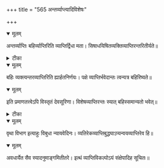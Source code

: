 +++
title = "565 अन्तर्व्याप्त्यादिविशेषः"

+++


<details open><summary>मूलम्</summary>

अन्तर्व्याप्तिः बहिर्व्याप्तिरिति व्याप्तिर्द्विधा मता। सिषाधयिषितव्यक्तिव्याप्तिरन्तरितीर्यते॥
</details>



<details><summary>टीका</summary>

प्र. त.[3-38]
</details>



<details open><summary>मूलम्</summary>

बहिः व्यक्त्यन्तरव्याप्तिरिति ह्यार्हतनिर्णयः। पक्षे व्याप्तिर्भवेदान्तः त्वन्यत्र बहिरिष्यते॥
</details>



<details open><summary>मूलम्</summary>

इति प्रमाणतत्त्वेऽपि विस्तृतं देवसूरिणा। विशेषव्याप्तिरन्तः स्यात् बहिस्समान्यतो भवेत्॥
</details>



<details><summary>टीका</summary>

न्या. म.[111]
</details>



<details open><summary>मूलम्</summary>

वृथा विभाग इत्याहुः विबुधा न्यायवेदिनः। व्यतिरेकव्याप्तिबुद्ध्याऽप्यन्वयव्याप्तिरेव हि॥
</details>



<details open><summary>मूलम्</summary>

अवधार्येत सैव स्यादनुमाङ्गमितीतरे। इत्थं व्याप्तिविकल्पोऽयं संक्षेपादिह सूचितः॥
</details>

